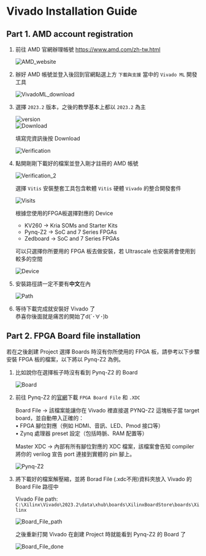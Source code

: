 # Vivado Installation Guide

## Part 1. AMD account registration

1.  前往 AMD 官網辦理帳號 https://www.amd.com/zh-tw.html  

    ![AMD_website](./png/AMD_official_website.png)  

2.  辦好 AMD 帳號並登入後回到官網點選上方 `下載與支援` 當中的 `Vivado ML` 開發工具  

    ![VivadoML_download](./png/VivadoML_download.png)  

3.  選擇 `2023.2` 版本，之後的教學基本上都以 `2023.2` 為主  
    
    ![version](./png/Version.png)  
    ![Download](./png/Download.png)  

    填寫完資訊後按 Download  

    ![Verification](./png/Verification.png)  

4.  點開剛剛下載好的檔案並登入剛才註冊的 AMD 帳號  

    ![Verification_2](./png/Verification_2.png)
    
    選擇 `Vitis` 安裝整套工具包含軟體 `Vitis` 硬體 `Vivado` 的整合開發套件  

    ![Visits](./png/Vitis.png)

    根據您使用的FPGA板選擇對應的 Device  
    - KV260 -> Kria SOMs and Starter Kits  
    - Pynq-Z2 -> SoC and 7 Series FPGAs  
    - Zedboard -> SoC and 7 Series FPGAs  

    可以只選擇你所要用的 FPGA 板去做安裝，若 Ultrascale 也安裝將會使用到較多的空間  

    ![Device](./png/Device.png)  

5.  安裝路徑請一定不要有**中文**在內  

    ![Path](./png/Path.png)  

6.  等待下載完成就安裝好 Vivado 了  
    恭喜你後面就是痛苦的開始了d(`･∀･)b  

## Part 2. FPGA Board file installation
若在之後創建 Project 選擇 Boards 時沒有你所使用的 FPGA 板，請參考以下步驟安裝 FPGA 板的檔案，以下將以 Pynq-Z2 為例。  

1.  比如說你在選擇板子時沒有看到 Pynq-Z2 的 Board  

    ![Board](./png/Board.png)

2.  前往 Pynq-Z2 的[官網](https://www.e-elements.com.tw/en/products-en/xup-pynq/pynq-z2/)下載 `FPGA Board File` 和 `.XDC`     
  
    Board File -> 該檔案能讓你在 Vivado 裡直接選 PYNQ-Z2 這塊板子當 target board，並自動帶入正確的：  
	• FPGA 腳位對應（例如 HDMI、音訊、LED、Pmod 接口等）  
	• Zynq 處理器 preset 設定（包括時脈、RAM 配置等）

    Master XDC -> 內部有所有腳位對應的 XDC 檔案，該檔案會告知 compiler 將你的 verilog 宣告 port 連接到實體的 pin 腳上。  

    ![Pynq-Z2](./png/pynq_boardfile.png)

3.  將下載好的檔案解壓縮，並將 Borad File (.xdc不用)資料夾放入 Vivado 的 Board File 路徑中  

    Vivado File path:  
    `C:\Xilinx\Vivado\2023.2\data\xhub\boards\XilinxBoardStore\boards\Xilinx` 

    ![Board_File_path](./png/BoardFile_path.png)  
    
    之後重新打開 Vivado 在創建 Project 時就能看到 Pynq-Z2 的 Board 了  

    ![Board_File_done](./png/Board_File_done.png)  
